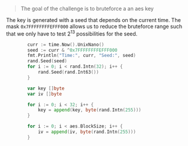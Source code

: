 > The goal of the challenge is to bruteforce a an aes key

The key is generated with a seed that depends on the current time. The mask `0x7FFFFFFFFEFFF000` allows us to reduce the bruteforce range
such that we only have to test $2^{13}$ possibilities for the seed.

```go
        curr := time.Now().UnixNano()
		seed := curr & ^0x7FFFFFFFFEFFF000
		fmt.Println("Time:", curr, "Seed:", seed)
		rand.Seed(seed)
		for i := 0; i < rand.Intn(32); i++ {
			rand.Seed(rand.Int63())
		}

		var key []byte
		var iv []byte

		for i := 0; i < 32; i++ {
			key = append(key, byte(rand.Intn(255)))
		}

		for i := 0; i < aes.BlockSize; i++ {
			iv = append(iv, byte(rand.Intn(255)))
		}
``` 